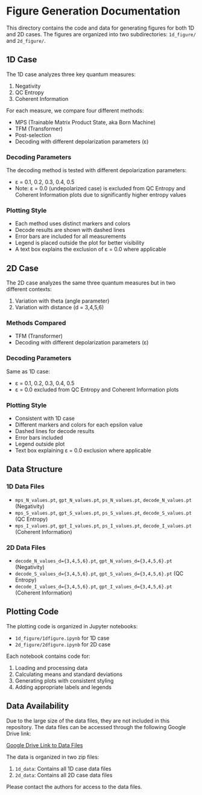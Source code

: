 # Figure Generation Documentation

This directory contains the code and data for generating figures for both 1D and 2D cases. The figures are organized into two subdirectories: `1d_figure/` and `2d_figure/`.

## 1D Case

The 1D case analyzes three key quantum measures:
1. Negativity
2. QC Entropy
3. Coherent Information

For each measure, we compare four different methods:
- MPS (Trainable Matrix Product State, aka Born Machine)
- TFM (Transformer)
- Post-selection
- Decoding with different depolarization parameters (ε)

### Decoding Parameters
The decoding method is tested with different depolarization parameters:
- ε = 0.1, 0.2, 0.3, 0.4, 0.5
- Note: ε = 0.0 (undepolarized case) is excluded from QC Entropy and Coherent Information plots due to significantly higher entropy values

### Plotting Style
- Each method uses distinct markers and colors
- Decode results are shown with dashed lines
- Error bars are included for all measurements
- Legend is placed outside the plot for better visibility
- A text box explains the exclusion of ε = 0.0 where applicable

## 2D Case

The 2D case analyzes the same three quantum measures but in two different contexts:
1. Variation with theta (angle parameter)
2. Variation with distance (d = 3,4,5,6)

### Methods Compared
- TFM (Transformer)
- Decoding with different depolarization parameters (ε)

### Decoding Parameters
Same as 1D case:
- ε = 0.1, 0.2, 0.3, 0.4, 0.5
- ε = 0.0 excluded from QC Entropy and Coherent Information plots

### Plotting Style
- Consistent with 1D case
- Different markers and colors for each epsilon value
- Dashed lines for decode results
- Error bars included
- Legend outside plot
- Text box explaining ε = 0.0 exclusion where applicable

## Data Structure

### 1D Data Files
- `mps_N_values.pt`, `gpt_N_values.pt`, `ps_N_values.pt`, `decode_N_values.pt` (Negativity)
- `mps_S_values.pt`, `gpt_S_values.pt`, `ps_S_values.pt`, `decode_S_values.pt` (QC Entropy)
- `mps_I_values.pt`, `gpt_I_values.pt`, `ps_I_values.pt`, `decode_I_values.pt` (Coherent Information)

### 2D Data Files
- `decode_N_values_d={3,4,5,6}.pt`, `gpt_N_values_d={3,4,5,6}.pt` (Negativity)
- `decode_S_values_d={3,4,5,6}.pt`, `gpt_S_values_d={3,4,5,6}.pt` (QC Entropy)
- `decode_I_values_d={3,4,5,6}.pt`, `gpt_I_values_d={3,4,5,6}.pt` (Coherent Information)

## Plotting Code

The plotting code is organized in Jupyter notebooks:
- `1d_figure/1dfigure.ipynb` for 1D case
- `2d_figure/2dfigure.ipynb` for 2D case

Each notebook contains code for:
1. Loading and processing data
2. Calculating means and standard deviations
3. Generating plots with consistent styling
4. Adding appropriate labels and legends

## Data Availability

Due to the large size of the data files, they are not included in this repository. The data files can be accessed through the following Google Drive link:

[Google Drive Link to Data Files](https://drive.google.com/drive/folders/your-folder-id)

The data is organized in two zip files:
1. `1d_data`: Contains all 1D case data files
2. `2d_data`: Contains all 2D case data files

Please contact the authors for access to the data files. 
